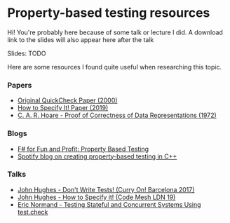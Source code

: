 # Property-based testing resources

Hi! You're probably here because of some talk or lecture I did. A download link to the slides will also appear here after the talk

Slides: TODO

Here are some resources I found quite useful when researching this topic.

### Papers
- [Original QuickCheck Paper (2000)](https://dl.acm.org/doi/pdf/10.1145/351240.351266)
- [How to Specify It! Paper (2019)](https://research.chalmers.se/publication/517894/file/517894_Fulltext.pdf)
- [C. A. R. Hoare - Proof of Correctness of Data Representations (1972)](https://link.springer.com/content/pdf/10.1007/BF00289507.pdf)

### Blogs
- [F# for Fun and Profit: Property Based Testing](https://fsharpforfunandprofit.com/series/property-based-testing/)
- [Spotify blog on creating property-based testing in C++](https://engineering.atspotify.com/2015/06/25/rapid-check/)

### Talks
- [John Hughes - Don't Write Tests! (Curry On! Barcelona 2017)](https://www.youtube.com/watch?v=hXnS_Xjwk2Y)
- [John Hughes - How to Specify it! (Code Mesh LDN 19)](https://www.youtube.com/watch?v=zvRAyq5wj38)
- [Eric Normand - Testing Stateful and Concurrent Systems Using test.check](https://www.youtube.com/watch?v=r5i_OiZw6Sw)
